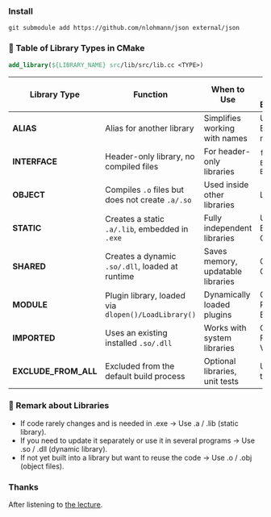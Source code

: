 ### Install

```
git submodule add https://github.com/nlohmann/json external/json
```

### 📌 Table of Library Types in CMake

```cmake
add_library(${LIBRARY_NAME} src/lib/src/lib.cc <TYPE>)
```

| **Library Type**  | **Function**  | **When to Use**  | **Real-World Example**  |
|------------------|--------------|------------------|-------------------------|
| **ALIAS**  | Alias for another library | Simplifies working with names | Unreal Engine modules |
| **INTERFACE**  | Header-only library, no compiled files | For header-only libraries | `fmt`, `Eigen`, `Boost` |
| **OBJECT**  | Compiles `.o` files but does not create `.a/.so` | Used inside other libraries | LLVM |
| **STATIC**  | Creates a static `.a/.lib`, embedded in `.exe` | Fully independent libraries | Unreal Engine, Godot |
| **SHARED**  | Creates a dynamic `.so/.dll`, loaded at runtime | Saves memory, updatable libraries | Qt, GTK, OpenCV |
| **MODULE**  | Plugin library, loaded via `dlopen()/LoadLibrary()` | Dynamically loaded plugins | Qt Plugins, Blender |
| **IMPORTED**  | Uses an existing installed `.so/.dll` | Works with system libraries | OpenGL, FMOD, Vulkan |
| **EXCLUDE_FROM_ALL**  | Excluded from the default build process | Optional libraries, unit tests | Unit tests |

### 📌 Remark about Libraries

- If code rarely changes and is needed in .exe → Use .a / .lib (static library).
- If you need to update it separately or use it in several programs → Use .so / .dll (dynamic library).
- If not yet built into a library but want to reuse the code → Use .o / .obj (object files).

### Thanks 
After listening to [the lecture](https://www.udemy.com/course/cmake-tests-and-tooling-for-cc-projects/).
